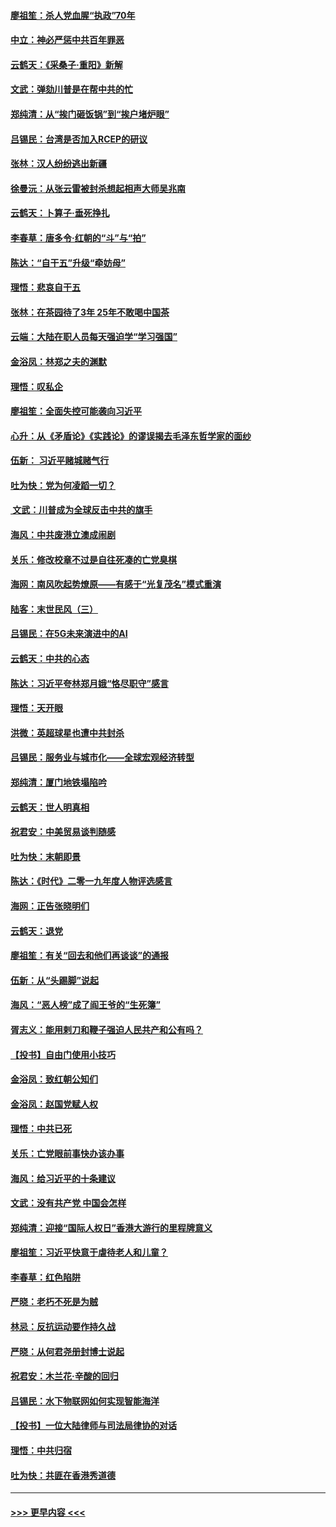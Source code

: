 #### [廖祖笙：杀人党血腥“执政”70年](../pages/nsc993/n11745144.md?t=12261344) 
#### [中立：神必严惩中共百年罪恶](../pages/nsc993/n11744970.md?t=12261344) 
#### [云鹤天：《采桑子‧重阳》新解](../pages/nsc993/n11744948.md?t=12261344) 
#### [文武：弹劾川普是在帮中共的忙](../pages/nsc993/n11744758.md?t=12261344) 
#### [郑纯清：从“挨门砸饭锅”到“挨户堵炉眼”](../pages/nsc993/n11744745.md?t=12261344) 
#### [吕锡民：台湾是否加入RCEP的研议](../pages/nsc993/n11744701.md?t=12261344) 
#### [张林：汉人纷纷逃出新疆](../pages/nsc993/n11743530.md?t=12261344) 
#### [徐曼沅：从张云雷被封杀想起相声大师吴兆南](../pages/nsc993/n11741816.md?t=12261344) 
#### [云鹤天：卜算子‧垂死挣扎](../pages/nsc993/n11739956.md?t=12261344) 
#### [李春草：唐多令‧红朝的“斗”与“拍”](../pages/nsc993/n11739830.md?t=12261344) 
#### [陈达：“自干五”升级“牵妨母”](../pages/nsc993/n11739724.md?t=12261344) 
#### [理悟：悲哀自干五](../pages/nsc993/n11739547.md?t=12261344) 
#### [张林：在茶园待了3年 25年不敢喝中国茶](../pages/nsc993/n11739240.md?t=12261344) 
#### [云端：大陆在职人员每天强迫学“学习强国”](../pages/nsc993/n11738735.md?t=12261344) 
#### [金浴凤：林郑之夫的渊默](../pages/nsc993/n11737735.md?t=12261344) 
#### [理悟：叹私企](../pages/nsc993/n11737715.md?t=12261344) 
#### [廖祖笙：全面失控可能袭向习近平](../pages/nsc993/n11737704.md?t=12261344) 
#### [心升：从《矛盾论》《实践论》的谬误揭去毛泽东哲学家的面纱](../pages/nsc993/n11736962.md?t=12261344) 
#### [伍新： 习近平赌城赌气行](../pages/nsc993/n11736929.md?t=12261344) 
#### [吐为快：党为何凌蹈一切？](../pages/nsc993/n11736915.md?t=12261344) 
#### [ 文武：川普成为全球反击中共的旗手](../pages/nsc993/n11736882.md?t=12261344) 
#### [海风：中共废港立澳成闹剧](../pages/nsc993/n11735857.md?t=12261344) 
#### [关乐：修改校章不过是自往死凑的亡党臭棋](../pages/nsc993/n11735097.md?t=12261344) 
#### [海网：南风吹起势燎原——有感于“光复茂名”模式重演](../pages/nsc993/n11732308.md?t=12261344) 
#### [陆客：末世民风（三）](../pages/nsc993/n11732211.md?t=12261344) 
#### [吕锡民：在5G未来演进中的AI](../pages/nsc993/n11730010.md?t=12261344) 
#### [云鹤天：中共的心态](../pages/nsc993/n11729906.md?t=12261344) 
#### [陈达：习近平夸林郑月娥“恪尽职守”感言](../pages/nsc993/n11729881.md?t=12261344) 
#### [理悟：天开眼](../pages/nsc993/n11729699.md?t=12261344) 
#### [洪微：英超球星也遭中共封杀](../pages/nsc993/n11727243.md?t=12261344) 
#### [吕锡民：服务业与城市化——全球宏观经济转型](../pages/nsc993/n11725845.md?t=12261344) 
#### [郑纯清：厦门地铁塌陷吟](../pages/nsc993/n11725813.md?t=12261344) 
#### [云鹤天：世人明真相](../pages/nsc993/n11725621.md?t=12261344) 
#### [祝君安：中美贸易谈判随感](../pages/nsc993/n11725609.md?t=12261344) 
#### [吐为快：末朝即景](../pages/nsc993/n11723365.md?t=12261344) 
#### [陈达：《时代》二零一九年度人物评选感言](../pages/nsc993/n11723337.md?t=12261344) 
#### [海网：正告张晓明们](../pages/nsc993/n11723228.md?t=12261344) 
#### [云鹤天：退党](../pages/nsc993/n11723056.md?t=12261344) 
#### [廖祖笙：有关“回去和他们再谈谈”的通报](../pages/nsc993/n11722442.md?t=12261344) 
#### [伍新：从“头踢脚”说起](../pages/nsc993/n11722429.md?t=12261344) 
#### [海风：“恶人榜”成了阎王爷的“生死簿”](../pages/nsc993/n11722272.md?t=12261344) 
#### [胥志义：能用剌刀和鞭子强迫人民共产和公有吗？](../pages/nsc993/n11720569.md?t=12261344) 
#### [【投书】自由门使用小技巧](../pages/nsc993/n11720180.md?t=12261344) 
#### [金浴凤：致红朝公知们](../pages/nsc993/n11720563.md?t=12261344) 
#### [金浴凤：赵国党赋人权](../pages/nsc993/n11720533.md?t=12261344) 
#### [理悟：中共已死](../pages/nsc993/n11720233.md?t=12261344) 
#### [关乐：亡党眼前事快办该办事](../pages/nsc993/n11719160.md?t=12261344) 
#### [海风：给习近平的十条建议](../pages/nsc993/n11717616.md?t=12261344) 
#### [文武：没有共产党 中国会怎样](../pages/nsc993/n11717584.md?t=12261344) 
#### [郑纯清：迎接“国际人权日”香港大游行的里程牌意义](../pages/nsc993/n11717417.md?t=12261344) 
#### [廖祖笙：习近平快意于虐待老人和儿童？](../pages/nsc993/n11715313.md?t=12261344) 
#### [李春草：红色陷阱](../pages/nsc993/n11715029.md?t=12261344) 
#### [严晓：老朽不死是为贼](../pages/nsc993/n11712910.md?t=12261344) 
#### [林忌：反抗运动要作持久战](../pages/nsc993/n11712623.md?t=12261344) 
#### [严晓：从何君尧册封博士说起](../pages/nsc993/n11712465.md?t=12261344) 
#### [祝君安：木兰花·辛酸的回归](../pages/nsc993/n11712381.md?t=12261344) 
#### [吕锡民：水下物联网如何实现智能海洋](../pages/nsc993/n11711158.md?t=12261344) 
#### [【投书】一位大陆律师与司法局律协的对话](../pages/nsc993/n11709675.md?t=12261344) 
#### [理悟：中共归宿](../pages/nsc993/n11710059.md?t=12261344) 
#### [吐为快：共匪在香港秀道德](../pages/nsc993/n11709979.md?t=12261344) 

----
#### [ >>> 更早内容 <<< ](../indexes/nsc993-earlier.md)
